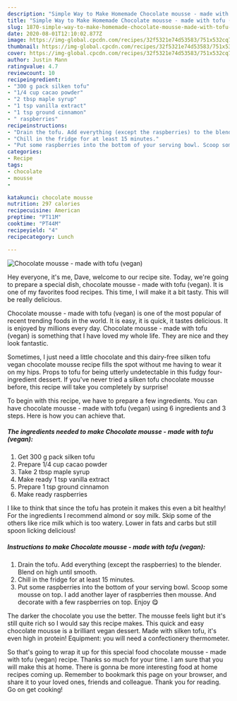 ```yaml
---
description: "Simple Way to Make Homemade Chocolate mousse - made with tofu (vegan)"
title: "Simple Way to Make Homemade Chocolate mousse - made with tofu (vegan)"
slug: 1870-simple-way-to-make-homemade-chocolate-mousse-made-with-tofu-vegan
date: 2020-08-01T12:10:02.877Z
image: https://img-global.cpcdn.com/recipes/32f5321e74d53583/751x532cq70/chocolate-mousse-made-with-tofu-vegan-recipe-main-photo.jpg
thumbnail: https://img-global.cpcdn.com/recipes/32f5321e74d53583/751x532cq70/chocolate-mousse-made-with-tofu-vegan-recipe-main-photo.jpg
cover: https://img-global.cpcdn.com/recipes/32f5321e74d53583/751x532cq70/chocolate-mousse-made-with-tofu-vegan-recipe-main-photo.jpg
author: Justin Mann
ratingvalue: 4.7
reviewcount: 10
recipeingredient:
- "300 g pack silken tofu"
- "1/4 cup cacao powder"
- "2 tbsp maple syrup"
- "1 tsp vanilla extract"
- "1 tsp ground cinnamon"
- " raspberries"
recipeinstructions:
- "Drain the tofu. Add everything (except the raspberries) to the blender. Blend on high until smooth."
- "Chill in the fridge for at least 15 minutes."
- "Put some raspberries into the bottom of your serving bowl. Scoop some mousse on top. I add another layer of raspberries then mousse. And decorate with a few raspberries on top. Enjoy 😋"
categories:
- Recipe
tags:
- chocolate
- mousse
- 

katakunci: chocolate mousse  
nutrition: 297 calories
recipecuisine: American
preptime: "PT11M"
cooktime: "PT44M"
recipeyield: "4"
recipecategory: Lunch

---
```



![Chocolate mousse - made with tofu (vegan)](https://img-global.cpcdn.com/recipes/32f5321e74d53583/751x532cq70/chocolate-mousse-made-with-tofu-vegan-recipe-main-photo.jpg)

Hey everyone, it's me, Dave, welcome to our recipe site. Today, we're going to prepare a special dish, chocolate mousse - made with tofu (vegan). It is one of my favorites food recipes. This time, I will make it a bit tasty. This will be really delicious.

Chocolate mousse - made with tofu (vegan) is one of the most popular of recent trending foods in the world. It is easy, it is quick, it tastes delicious. It is enjoyed by millions every day. Chocolate mousse - made with tofu (vegan) is something that I have loved my whole life. They are nice and they look fantastic.

Sometimes, I just need a little chocolate and this dairy-free silken tofu vegan chocolate mousse recipe fills the spot without me having to wear it on my hips. Props to tofu for being utterly undetectable in this fudgy four-ingredient dessert. If you&#39;ve never tried a silken tofu chocolate mousse before, this recipe will take you completely by surprise!


To begin with this recipe, we have to prepare a few ingredients. You can have chocolate mousse - made with tofu (vegan) using 6 ingredients and 3 steps. Here is how you can achieve that.

<!--inarticleads1-->

##### The ingredients needed to make Chocolate mousse - made with tofu (vegan):

1. Get 300 g pack silken tofu
1. Prepare 1/4 cup cacao powder
1. Take 2 tbsp maple syrup
1. Make ready 1 tsp vanilla extract
1. Prepare 1 tsp ground cinnamon
1. Make ready  raspberries


I like to think that since the tofu has protein it makes this even a bit healthy! For the ingredients I recommend almond or soy milk. Skip some of the others like rice milk which is too watery. Lower in fats and carbs but still spoon licking delicious! 

<!--inarticleads2-->

##### Instructions to make Chocolate mousse - made with tofu (vegan):

1. Drain the tofu. Add everything (except the raspberries) to the blender. Blend on high until smooth.
1. Chill in the fridge for at least 15 minutes.
1. Put some raspberries into the bottom of your serving bowl. Scoop some mousse on top. I add another layer of raspberries then mousse. And decorate with a few raspberries on top. Enjoy 😋


The darker the chocolate you use the better. The mousse feels light but it&#39;s still quite rich so I would say this recipe makes. This quick and easy chocolate mousse is a brilliant vegan dessert. Made with silken tofu, it&#39;s even high in protein! Equipment: you will need a confectionery thermometer. 

So that's going to wrap it up for this special food chocolate mousse - made with tofu (vegan) recipe. Thanks so much for your time. I am sure that you will make this at home. There is gonna be more interesting food at home recipes coming up. Remember to bookmark this page on your browser, and share it to your loved ones, friends and colleague. Thank you for reading. Go on get cooking!
